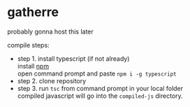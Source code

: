 # gatherre

probably gonna host this later

compile steps:
- step 1. install typescript (if not already)<br>
install [npm](https://www.npmjs.com/package/npm)<br>
open command prompt and paste `npm i -g typescript`<br>
- step 2. clone repository<br>
- step 3. run `tsc` from command prompt in your local folder<br>
compiled javascript will go into the `compiled-js` directory.
